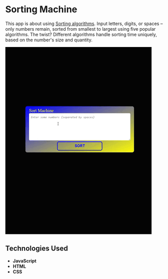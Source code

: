 # Sorting Machine
This app is about using [Sorting algorithms](https://en.wikipedia.org/wiki/Sorting_algorithm). 
Input letters, digits, or spaces – only numbers remain, sorted from smallest to largest using five popular algorithms. The twist? Different algorithms handle sorting time uniquely, based on the number's size and quantity.

![Preview Animation](https://github.com/akoval29/SortMachine/blob/main/src/preview.gif)
## Technologies Used
- **JavaScript**
- **HTML**
- **CSS** 
